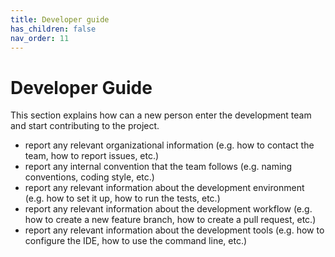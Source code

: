```yaml
---
title: Developer guide
has_children: false
nav_order: 11
---
```


# Developer Guide

This section explains how can a new person enter the development team and start contributing to the project.
- report any relevant organizational information (e.g. how to contact the team, how to report issues, etc.)
- report any internal convention that the team follows (e.g. naming conventions, coding style, etc.)
- report any relevant information about the development environment (e.g. how to set it up, how to run the tests, etc.)
- report any relevant information about the development workflow (e.g. how to create a new feature branch, how to create a pull request, etc.)
- report any relevant information about the development tools (e.g. how to configure the IDE, how to use the command line, etc.)

